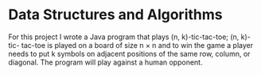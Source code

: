 # Data Structures and Algorithms
For this project I wrote a Java program that plays (n, k)-tic-tac-toe; (n, k)-tic- tac-toe is played on a board of size n × n and to win the game a player needs to put k symbols on adjacent positions of the same row, column, or diagonal. The program will play against a human opponent.
